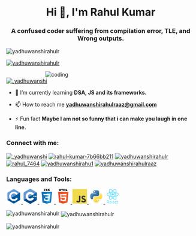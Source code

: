 <h1 align="center">Hi 👋, I'm Rahul Kumar</h1>
<h3 align="center">A confused coder suffering from compilation error, TLE, and Wrong outputs. </h3>

<p align="left"> <img src="https://komarev.com/ghpvc/?username=yadhuwanshirahulr&label=Profile%20views&color=0e75b6&style=flat" alt="yadhuwanshirahulr" /> </p>

<p align="left"> <a href="https://github.com/ryo-ma/github-profile-trophy"><img src="https://github-profile-trophy.vercel.app/?username=yadhuwanshirahulr" alt="yadhuwanshirahulr" /></a> </p>
<img align = "right" alt = "coding" width = "400" src = "https://thumbs.gfycat.com/ColorlessBitesizedKob-max-1mb.gif">
<p align="left"> <a href="https://twitter.com/_yadhuwanshi" target="blank"><img src="https://img.shields.io/twitter/follow/_yadhuwanshi?logo=twitter&style=for-the-badge" alt="_yadhuwanshi" /></a> </p>

- 🌱 I’m currently learning **DSA, JS and its frameworks.**

- 📫 How to reach me **yadhuwanshirahulraaz@gmail.com**

- ⚡ Fun fact **Maybe I am not so funny that i can make you laugh in one line.**

<h3 align="left">Connect with me:</h3>
<p align="left">
<a href="https://twitter.com/_yadhuwanshi" target="blank"><img align="center" src="https://raw.githubusercontent.com/rahuldkjain/github-profile-readme-generator/master/src/images/icons/Social/twitter.svg" alt="_yadhuwanshi" height="30" width="40" /></a>
<a href="https://linkedin.com/in/rahul-kumar-7b66bb211" target="blank"><img align="center" src="https://raw.githubusercontent.com/rahuldkjain/github-profile-readme-generator/master/src/images/icons/Social/linked-in-alt.svg" alt="rahul-kumar-7b66bb211" height="30" width="40" /></a>
<a href="https://instagram.com/yadhuwanshirahulr" target="blank"><img align="center" src="https://raw.githubusercontent.com/rahuldkjain/github-profile-readme-generator/master/src/images/icons/Social/instagram.svg" alt="yadhuwanshirahulr" height="30" width="40" /></a>
<a href="https://www.codechef.com/users/rahul_7464" target="blank"><img align="center" src="https://cdn.jsdelivr.net/npm/simple-icons@3.1.0/icons/codechef.svg" alt="rahul_7464" height="30" width="40" /></a>
<a href="https://www.hackerrank.com/yadhuwanshirahu1" target="blank"><img align="center" src="https://raw.githubusercontent.com/rahuldkjain/github-profile-readme-generator/master/src/images/icons/Social/hackerrank.svg" alt="yadhuwanshirahu1" height="30" width="40"  /></a>
<a href="https://auth.geeksforgeeks.org/user/yadhuwanshirahulraaz" target="blank"><img align="center" src="https://raw.githubusercontent.com/rahuldkjain/github-profile-readme-generator/master/src/images/icons/Social/geeks-for-geeks.svg" alt="yadhuwanshirahulraaz" height="30" width="40" /></a>
</p>

<h3 align="left">Languages and Tools:</h3>
<p align="left"> <a href="https://www.cprogramming.com/" target="_blank" rel="noreferrer"> <img src="https://raw.githubusercontent.com/devicons/devicon/master/icons/c/c-original.svg" alt="c" width="40" height="40"/> </a> <a href="https://www.w3schools.com/cpp/" target="_blank" rel="noreferrer"> <img src="https://raw.githubusercontent.com/devicons/devicon/master/icons/cplusplus/cplusplus-original.svg" alt="cplusplus" width="40" height="40"/> </a> <a href="https://www.w3schools.com/css/" target="_blank" rel="noreferrer"> <img src="https://raw.githubusercontent.com/devicons/devicon/master/icons/css3/css3-original-wordmark.svg" alt="css3" width="40" height="40"/> </a> <a href="https://www.w3.org/html/" target="_blank" rel="noreferrer"> <img src="https://raw.githubusercontent.com/devicons/devicon/master/icons/html5/html5-original-wordmark.svg" alt="html5" width="40" height="40"/> </a> <a href="https://developer.mozilla.org/en-US/docs/Web/JavaScript" target="_blank" rel="noreferrer"> <img src="https://raw.githubusercontent.com/devicons/devicon/master/icons/javascript/javascript-original.svg" alt="javascript" width="40" height="40"/> </a> <a href="https://www.python.org" target="_blank" rel="noreferrer"> <img src="https://raw.githubusercontent.com/devicons/devicon/master/icons/python/python-original.svg" alt="python" width="40" height="40"/> </a> <a href="https://reactjs.org/" target="_blank" rel="noreferrer"> <img src="https://raw.githubusercontent.com/devicons/devicon/master/icons/react/react-original-wordmark.svg" alt="react" width="40" height="40"/> </a> </p>

<p><img align="left" src="https://github-readme-stats.vercel.app/api/top-langs?username=yadhuwanshirahulr&show_icons=true&locale=en&layout=compact" alt="yadhuwanshirahulr" /></p>

<p>&nbsp;<img align="center" src="https://github-readme-stats.vercel.app/api?username=yadhuwanshirahulr&show_icons=true&locale=en" alt="yadhuwanshirahulr" /></p>

<p><img align="center" src="https://github-readme-streak-stats.herokuapp.com/?user=yadhuwanshirahulr&" alt="yadhuwanshirahulr" /> </p>
